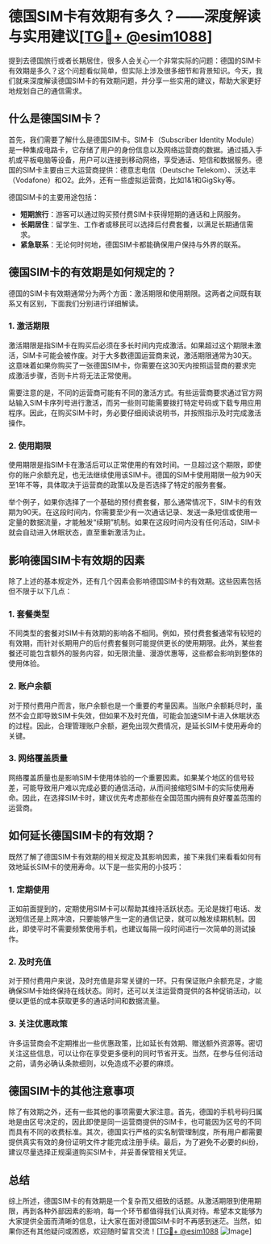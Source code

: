 # 德国SIM卡有效期有多久？——深度解读与实用建议[[TG💪+ @esim1088](https://t.me/s/esim1088)]

提到去德国旅行或者长期居住，很多人会关心一个非常实际的问题：德国的SIM卡有效期是多久？这个问题看似简单，但实际上涉及很多细节和背景知识。今天，我们就来深度解读德国SIM卡的有效期问题，并分享一些实用的建议，帮助大家更好地规划自己的通信需求。

## 什么是德国SIM卡？

首先，我们需要了解什么是德国SIM卡。SIM卡（Subscriber Identity Module）是一种集成电路卡，它存储了用户的身份信息以及网络运营商的数据。通过插入手机或平板电脑等设备，用户可以连接到移动网络，享受通话、短信和数据服务。德国的SIM卡主要由三大运营商提供：德意志电信（Deutsche Telekom）、沃达丰（Vodafone）和O2。此外，还有一些虚拟运营商，比如1&1和GigSky等。

德国SIM卡的主要用途包括：

- **短期旅行**：游客可以通过购买预付费SIM卡获得短期的通话和上网服务。
- **长期居住**：留学生、工作者或移民可以选择后付费套餐，以满足长期通信需求。
- **紧急联系**：无论何时何地，德国SIM卡都能确保用户保持与外界的联系。

## 德国SIM卡的有效期是如何规定的？

德国的SIM卡有效期通常分为两个方面：激活期限和使用期限。这两者之间既有联系又有区别，下面我们分别进行详细解读。

### 1. 激活期限

激活期限是指SIM卡在购买后必须在多长时间内完成激活。如果超过这个期限未激活，SIM卡可能会被作废。对于大多数德国运营商来说，激活期限通常为30天。这意味着如果你购买了一张德国SIM卡，你需要在这30天内按照运营商的要求完成激活步骤，否则卡片将无法正常使用。

需要注意的是，不同的运营商可能有不同的激活方式。有些运营商要求通过官方网站输入SIM卡序列号进行激活，而另一些则可能需要拨打特定号码或下载专用应用程序。因此，在购买SIM卡时，务必要仔细阅读说明书，并按照指示及时完成激活操作。

### 2. 使用期限

使用期限是指SIM卡在激活后可以正常使用的有效时间。一旦超过这个期限，即使你的账户余额充足，也无法继续使用该SIM卡。德国的SIM卡使用期限一般为90天至1年不等，具体取决于运营商的政策以及是否选择了特定的服务套餐。

举个例子，如果你选择了一个基础的预付费套餐，那么通常情况下，SIM卡的有效期为90天。在这段时间内，你需要至少有一次通话记录、发送一条短信或使用一定量的数据流量，才能触发“续期”机制。如果在这段时间内没有任何活动，SIM卡就会自动进入休眠状态，直至重新激活为止。

## 影响德国SIM卡有效期的因素

除了上述的基本规定外，还有几个因素会影响德国SIM卡的有效期。这些因素包括但不限于以下几点：

### 1. 套餐类型

不同类型的套餐对SIM卡有效期的影响各不相同。例如，预付费套餐通常有较短的有效期，而针对长期用户的后付费套餐则可能提供更长的使用期限。此外，某些套餐还可能包含额外的服务内容，如无限流量、漫游优惠等，这些都会影响到整体的使用体验。

### 2. 账户余额

对于预付费用户而言，账户余额也是一个重要的考量因素。当账户余额耗尽时，虽然不会立即导致SIM卡失效，但如果不及时充值，可能会加速SIM卡进入休眠状态的过程。因此，合理管理账户余额，避免出现欠费情况，是延长SIM卡使用寿命的关键。

### 3. 网络覆盖质量

网络覆盖质量也是影响SIM卡使用体验的一个重要因素。如果某个地区的信号较差，可能导致用户难以完成必要的通信活动，从而间接缩短SIM卡的实际使用寿命。因此，在选择SIM卡时，建议优先考虑那些在全国范围内拥有良好覆盖范围的运营商。

## 如何延长德国SIM卡的有效期？

既然了解了德国SIM卡有效期的相关规定及其影响因素，接下来我们来看看如何有效地延长SIM卡的使用寿命。以下是一些实用的小技巧：

### 1. 定期使用

正如前面提到的，定期使用SIM卡可以帮助其维持活跃状态。无论是拨打电话、发送短信还是上网冲浪，只要能够产生一定的通信记录，就可以触发续期机制。因此，即使平时不需要频繁使用手机，也建议每隔一段时间进行一次简单的测试操作。

### 2. 及时充值

对于预付费用户来说，及时充值是非常关键的一环。只有保证账户余额充足，才能确保SIM卡始终保持在线状态。同时，还可以关注运营商提供的各种促销活动，以便以更低的成本获取更多的通话时间和数据流量。

### 3. 关注优惠政策

许多运营商会不定期推出一些优惠政策，比如延长有效期、赠送额外资源等。密切关注这些信息，可以让你在享受更多便利的同时节省开支。当然，在参与任何活动之前，请务必确认条款细则，以免造成不必要的麻烦。

## 德国SIM卡的其他注意事项

除了有效期之外，还有一些其他的事项需要大家注意。首先，德国的手机号码归属地是由区号决定的，因此即使是同一运营商提供的SIM卡，也可能因为区号的不同而具有不同的收费标准。其次，德国实行严格的实名制管理制度，所有用户都需要提供真实有效的身份证明文件才能完成注册手续。最后，为了避免不必要的纠纷，建议尽量选择正规渠道购买SIM卡，并妥善保管相关凭证。

## 总结

综上所述，德国SIM卡的有效期是一个复杂而又细致的话题。从激活期限到使用期限，再到各种外部因素的影响，每一个环节都值得我们认真对待。希望本文能够为大家提供全面而清晰的信息，让大家在面对德国SIM卡时不再感到迷茫。当然，如果你还有其他疑问或困惑，欢迎随时留言交流！[[TG💪+ @esim1088](https://t.me/s/esim1088) ![Image](https://i.postimg.cc/4NQfJmqS/Snipaste-2025-05-13-00-14-12.png)]